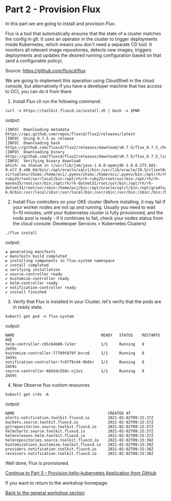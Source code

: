 # Part 2 - Provision Flux # 

In this part we are going to install and provision Flux. 

Flux is a tool that automatically ensures that the state of a cluster matches the config in git. It uses an operator in the cluster to trigger deployments inside Kubernetes, which means you don't need a separate CD tool. It monitors all relevant image repositories, detects new images, triggers deployments and updates the desired running configuration based on that (and a configurable policy).

Source: https://github.com/fluxcd/flux

We are going to implement this operation using CloudShell in the cloud console, 
but alternatively if you have a developer machine that has access to OCI, you can do it from there. 

1.	Install Flux cli run the following command: 
```
curl -s https://toolkit.fluxcd.io/install.sh | bash -s $PWD
```

output:
```
[INFO]  Downloading metadata https://api.github.com/repos/fluxcd/flux2/releases/latest
[INFO]  Using 0.7.5 as release
[INFO]  Downloading hash https://github.com/fluxcd/flux2/releases/download/v0.7.5/flux_0.7.5_checksums.txt
[INFO]  Downloading binary https://github.com/fluxcd/flux2/releases/download/v0.7.5/flux_0.7.5_linux_amd64.tar.gz
[INFO]  Verifying binary download
which: no shasum in (/usr/lib/jvm/java-1.8.0-openjdk-1.8.0.275.b01-0.el7_9.x86_64/bin/:/opt/oracle/sqlcl/bin:/usr/lib/oracle/19.5/client64/bin:/home/oci/.pyenv/plugins/pyenv-virtualenv/shims:/home/oci/.pyenv/shims:/home/oci/.pyenv/bin:/opt/rh/rh-ruby25/root/usr/local/bin:/opt/rh/rh-ruby25/root/usr/bin:/opt/rh/rh-maven35/root/usr/bin:/opt/rh/rh-dotnet31/root/usr/bin:/opt/rh/rh-dotnet31/root/usr/sbin:/home/oci/bin:/opt/oracle/sqlcl/bin:/opt/gradle/gradle-6.0/bin:/usr/local/sbin:/usr/local/bin:/usr/sbin:/usr/bin:/sbin:/bin:/home/daniel_kag/.composer/vendor/bin:/home/daniel_kag/.dotnet/tools)
```


2.	Install Flux controllers on your OKE cluster (Before installing, it may fail if your worker nodes are not up and running. Usually you need to wait 5~10 minutes, 
until your Kubernetes cluster is fully provisioned, and the node pool is ready - if it continues to fail, check your nodes status from the cloud console: Develeoper Services > Kubernetes Clusters) 
```
./flux install 
```

output: 
```
✚ generating manifests
✔ manifests build completed
► installing components in flux-system namespace
✔ install completed
◎ verifying installation
✔ source-controller ready
✔ kustomize-controller ready
✔ helm-controller ready
✔ notification-controller ready
✔ install finished
```

3.	Verify that Flux is installed in your Cluster, let's verify that the pods are in ready state. 
```
kubectl get pod -n flux-system
``` 

output:
```
NAME                                      READY   STATUS    RESTARTS   AGE
helm-controller-c65c64b89-lvlmr           1/1     Running   0          2m59s
kustomize-controller-77789fd79f-bvrz6     1/1     Running   0          2m59s
notification-controller-7c8779c44-9k6kr   1/1     Running   0          2m59s
source-controller-6bb5dc558c-nj2vz        1/1     Running   0          2m59s
```
4.	Now Observe flux custom resources
```
kubectl get crds -A
```

output:
```
NAME                                         CREATED AT
alerts.notification.toolkit.fluxcd.io        2021-02-02T09:15:37Z
buckets.source.toolkit.fluxcd.io             2021-02-02T09:15:37Z
gitrepositories.source.toolkit.fluxcd.io     2021-02-02T09:15:37Z
helmcharts.source.toolkit.fluxcd.io          2021-02-02T09:15:37Z
helmreleases.helm.toolkit.fluxcd.io          2021-02-02T09:15:37Z
helmrepositories.source.toolkit.fluxcd.io    2021-02-02T09:15:38Z
kustomizations.kustomize.toolkit.fluxcd.io   2021-02-02T09:15:38Z
providers.notification.toolkit.fluxcd.io     2021-02-02T09:15:38Z
receivers.notification.toolkit.fluxcd.io     2021-02-02T09:15:38Z
```

Well done, Flux is provisioned.

[Continue to Part 3 – Provision hello-kubernetes Application from GitHub](part3.md) 

If you want to return to the workshop homepage:

[Back to the general workshop section](README.md)
